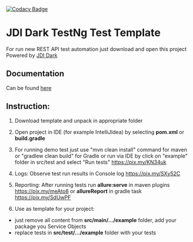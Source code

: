 [![Codacy Badge](https://api.codacy.com/project/badge/Grade/33945d791ef14f41ae05740328d7bdb9)](https://www.codacy.com/app/jdi-testing/jdi-dark?utm_source=github.com&amp;utm_medium=referral&amp;utm_content=jdi-testing/jdi-dark&amp;utm_campaign=Badge_Grade)

# JDI Dark TestNg Test Template
For run new REST API test automation just download and open this project
Powered by [JDI Dark](https://github.com/jdi-testing/jdi-dark)

## Documentation
Can be found [here](https://jdi-docs.github.io/jdi-dark)

## Instruction:
1. Download template and unpack in appropriate folder

2. Open project in IDE (for example IntelliJIdea) by selecting **pom.xml** or **build.gradle**

3. For running demo test just use "mvn clean install" command for maven or "gradlew clean build" for Gradle or run via IDE by click on "example" folder in src/test and select "Run tests"
https://pix.my/KN34uk

4. Logs: Observe test run results in Console log
https://pix.my/SXy52C

5. Reporting: After running tests run **allure:serve** in maven plugins
https://pix.my/meAto8
or **allureReport** in gradle task
https://pix.my/SdUwPF

6. Use as template for your project: 
* just remove all content from **src/main/.../example** folder, add your package you Service Objects
* replace tests in **src/test/.../example** folder with your tests
